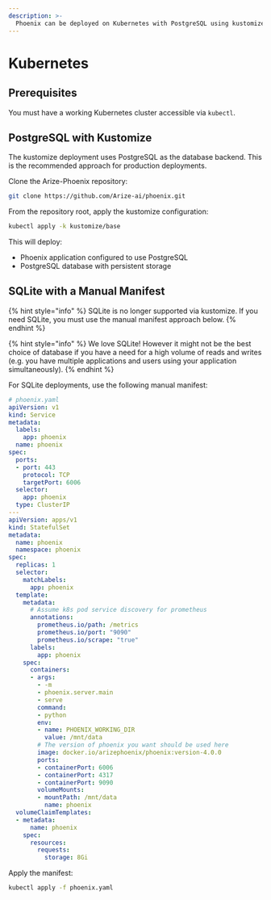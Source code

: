 ```yaml
---
description: >-
  Phoenix can be deployed on Kubernetes with PostgreSQL using kustomize or with SQLite using a manual manifest.
---
```


# Kubernetes

## Prerequisites​

You must have a working Kubernetes cluster accessible via `kubectl`.

## PostgreSQL with Kustomize

The kustomize deployment uses PostgreSQL as the database backend. This is the recommended approach for production deployments.

Clone the Arize-Phoenix repository:

```sh
git clone https://github.com/Arize-ai/phoenix.git
```

From the repository root, apply the kustomize configuration:

```sh
kubectl apply -k kustomize/base
```

This will deploy:
- Phoenix application configured to use PostgreSQL
- PostgreSQL database with persistent storage

## SQLite with a Manual Manifest

{% hint style="info" %}
SQLite is no longer supported via kustomize. If you need SQLite, you must use the manual manifest approach below.
{% endhint %}

{% hint style="info" %}
We love SQLite! However it might not be the best choice of database if you have a need for a high volume of reads and writes (e.g. you have multiple applications and users using your application simultaneously).
{% endhint %}

For SQLite deployments, use the following manual manifest:

```yaml
# phoenix.yaml
apiVersion: v1
kind: Service
metadata:
  labels:
    app: phoenix
  name: phoenix
spec:
  ports:
  - port: 443
    protocol: TCP
    targetPort: 6006
  selector:
    app: phoenix
  type: ClusterIP
---
apiVersion: apps/v1
kind: StatefulSet
metadata:
  name: phoenix
  namespace: phoenix
spec:
  replicas: 1
  selector:
    matchLabels:
      app: phoenix
  template:
    metadata:
      # Assume k8s pod service discovery for prometheus
      annotations:
        prometheus.io/path: /metrics
        prometheus.io/port: "9090"
        prometheus.io/scrape: "true"
      labels:
        app: phoenix
    spec:
      containers:
      - args:
        - -m
        - phoenix.server.main
        - serve
        command:
        - python
        env:
        - name: PHOENIX_WORKING_DIR
          value: /mnt/data
        # The version of phoenix you want should be used here  
        image: docker.io/arizephoenix/phoenix:version-4.0.0
        ports:
        - containerPort: 6006
        - containerPort: 4317
        - containerPort: 9090
        volumeMounts:
        - mountPath: /mnt/data
          name: phoenix
  volumeClaimTemplates:
  - metadata:
      name: phoenix
    spec:
      resources:
        requests:
          storage: 8Gi
```

Apply the manifest:

```sh
kubectl apply -f phoenix.yaml
```
